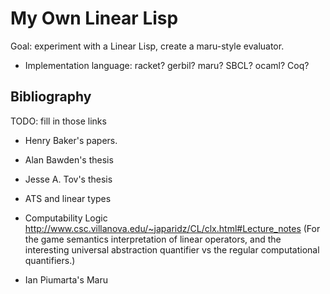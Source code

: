 My Own Linear Lisp
==================

Goal: experiment with a Linear Lisp, create a maru-style evaluator.

* Implementation language: racket? gerbil? maru? SBCL? ocaml? Coq?


Bibliography
------------

TODO: fill in those links

* Henry Baker's papers.

* Alan Bawden's thesis

* Jesse A. Tov's thesis

* ATS and linear types

* Computability Logic
 http://www.csc.villanova.edu/~japaridz/CL/clx.html#Lecture_notes
 (For the game semantics interpretation of linear operators, and
 the interesting universal abstraction quantifier vs the regular computational quantifiers.)

* Ian Piumarta's Maru

